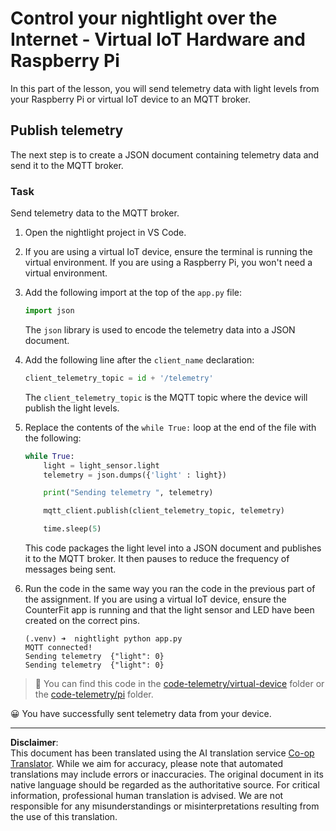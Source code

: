 <!--
CO_OP_TRANSLATOR_METADATA:
{
  "original_hash": "1226517aae5f5b6f904434670394c688",
  "translation_date": "2025-08-28T19:57:23+00:00",
  "source_file": "1-getting-started/lessons/4-connect-internet/single-board-computer-telemetry.md",
  "language_code": "en"
}
-->
# Control your nightlight over the Internet - Virtual IoT Hardware and Raspberry Pi

In this part of the lesson, you will send telemetry data with light levels from your Raspberry Pi or virtual IoT device to an MQTT broker.

## Publish telemetry

The next step is to create a JSON document containing telemetry data and send it to the MQTT broker.

### Task

Send telemetry data to the MQTT broker.

1. Open the nightlight project in VS Code.

1. If you are using a virtual IoT device, ensure the terminal is running the virtual environment. If you are using a Raspberry Pi, you won't need a virtual environment.

1. Add the following import at the top of the `app.py` file:

    ```python
    import json
    ```

    The `json` library is used to encode the telemetry data into a JSON document.

1. Add the following line after the `client_name` declaration:

    ```python
    client_telemetry_topic = id + '/telemetry'
    ```

    The `client_telemetry_topic` is the MQTT topic where the device will publish the light levels.

1. Replace the contents of the `while True:` loop at the end of the file with the following:

    ```python
    while True:
        light = light_sensor.light
        telemetry = json.dumps({'light' : light})

        print("Sending telemetry ", telemetry)
    
        mqtt_client.publish(client_telemetry_topic, telemetry)
    
        time.sleep(5)
    ```

    This code packages the light level into a JSON document and publishes it to the MQTT broker. It then pauses to reduce the frequency of messages being sent.

1. Run the code in the same way you ran the code in the previous part of the assignment. If you are using a virtual IoT device, ensure the CounterFit app is running and that the light sensor and LED have been created on the correct pins.

    ```output
    (.venv) ➜  nightlight python app.py 
    MQTT connected!
    Sending telemetry  {"light": 0}
    Sending telemetry  {"light": 0}
    ```

> 💁 You can find this code in the [code-telemetry/virtual-device](../../../../../1-getting-started/lessons/4-connect-internet/code-telemetry/virtual-device) folder or the [code-telemetry/pi](../../../../../1-getting-started/lessons/4-connect-internet/code-telemetry/pi) folder.

😀 You have successfully sent telemetry data from your device.

---

**Disclaimer**:  
This document has been translated using the AI translation service [Co-op Translator](https://github.com/Azure/co-op-translator). While we aim for accuracy, please note that automated translations may include errors or inaccuracies. The original document in its native language should be regarded as the authoritative source. For critical information, professional human translation is advised. We are not responsible for any misunderstandings or misinterpretations resulting from the use of this translation.